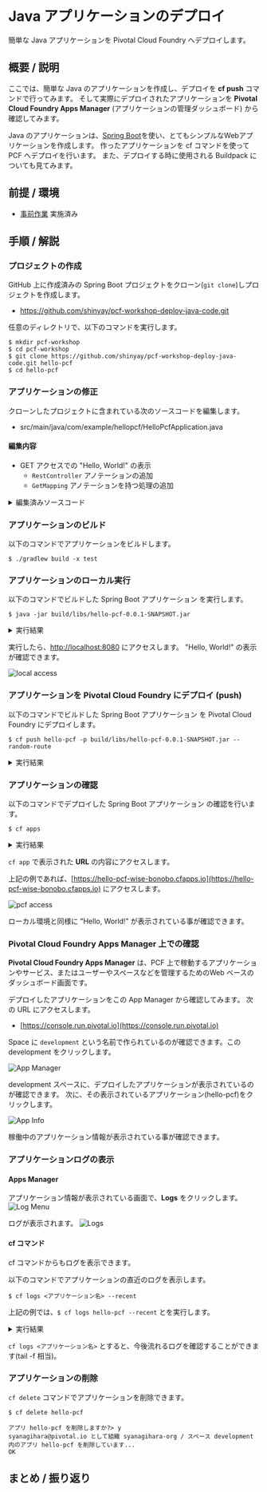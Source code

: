 # Java アプリケーションのデプロイ
簡単な Java アプリケーションを Pivotal Cloud Foundry へデプロイします。

## 概要 / 説明
ここでは、簡単な Java のアプリケーションを作成し、デプロイを **cf push** コマンドで行ってみます。
そして実際にデプロイされたアプリケーションを **Pivotal Cloud Foundry Apps Manager** (アプリケーションの管理ダッシュボード) から確認してみます。

Java のアプリケーションは、[Spring Boot](http://projects.spring.io/spring-boot/)を使い、とてもシンプルなWebアプリケーションを作成します。
作ったアプリケーションを cf コマンドを使って PCF へデプロイを行います。
また、デプロイする時に使用される Buildpack についても見てみます。

## 前提 / 環境
- [事前作業](https://github.com/shinyay/pcf-workshop-prerequisite/blob/master/README.md) 実施済み

## 手順 / 解説
### プロジェクトの作成
GitHub 上に作成済みの Spring Boot プロジェクトをクローン(`git clone`)しプロジェクトを作成します。

- https://github.com/shinyay/pcf-workshop-deploy-java-code.git

任意のディレクトリで、以下のコマンドを実行します。

```
$ mkdir pcf-workshop
$ cd pcf-workshop
$ git clone https://github.com/shinyay/pcf-workshop-deploy-java-code.git hello-pcf
$ cd hello-pcf
```

### アプリケーションの修正
クローンしたプロジェクトに含まれている次のソースコードを編集します。

- src/main/java/com/example/hellopcf/HelloPcfApplication.java

#### 編集内容
- GET アクセスでの "Hello, World!" の表示
  - `RestController` アノテーションの追加
  - `GetMapping` アノテーションを持つ処理の追加

<details><summary>編集済みソースコード</summary>

```java
package com.example.hellopcf;

import org.springframework.boot.SpringApplication;
import org.springframework.boot.autoconfigure.SpringBootApplication;
import org.springframework.web.bind.annotation.GetMapping;
import org.springframework.web.bind.annotation.RestController;

@SpringBootApplication
@RestController
public class HelloPcfApplication {

    @GetMapping("/")
    String hello() {
        return "Hello, World!";
    }

	public static void main(String[] args) {
		SpringApplication.run(HelloPcfApplication.class, args);
	}
}
```

</details>

### アプリケーションのビルド
以下のコマンドでアプリケーションをビルドします。
```
$ ./gradlew build -x test
```

### アプリケーションのローカル実行
以下のコマンドでビルドした Spring Boot アプリケーション を実行します。

```
$ java -jar build/libs/hello-pcf-0.0.1-SNAPSHOT.jar
```

<details><summary>実行結果</summary>

```
  .   ____          _            __ _ _
 /\\ / ___'_ __ _ _(_)_ __  __ _ \ \ \ \
( ( )\___ | '_ | '_| | '_ \/ _` | \ \ \ \
 \\/  ___)| |_)| | | | | || (_| |  ) ) ) )
  '  |____| .__|_| |_|_| |_\__, | / / / /
 =========|_|==============|___/=/_/_/_/
 :: Spring Boot ::        (v2.1.0.RELEASE)

2018-11-21 14:26:56.348  INFO 2598 --- [           main] c.example.hellopcf.HelloPcfApplication   : Starting HelloPcfApplication on syanagihara.local with PID 2598 (/Users/shinyay/workspace/workshop/pcf-workshop-deploy-java/build/libs/hello-pcf-0.0.1-SNAPSHOT.jar started by shinyay in /Users/shinyay/workspace/workshop/pcf-workshop-deploy-java)
2018-11-21 14:26:56.352  INFO 2598 --- [           main] c.example.hellopcf.HelloPcfApplication   : No active profile set, falling back to default profiles: default
2018-11-21 14:26:57.610  INFO 2598 --- [           main] o.s.b.w.embedded.tomcat.TomcatWebServer  : Tomcat initialized with port(s): 8080 (http)
2018-11-21 14:26:57.632  INFO 2598 --- [           main] o.apache.catalina.core.StandardService   : Starting service [Tomcat]
2018-11-21 14:26:57.632  INFO 2598 --- [           main] org.apache.catalina.core.StandardEngine  : Starting Servlet Engine: Apache Tomcat/9.0.12
2018-11-21 14:26:57.643  INFO 2598 --- [           main] o.a.catalina.core.AprLifecycleListener   : The APR based Apache Tomcat Native library which allows optimal performance in production environments was not found on the java.library.path: [/Users/shinyay/Library/Java/Extensions:/Library/Java/Extensions:/Network/Library/Java/Extensions:/System/Library/Java/Extensions:/usr/lib/java:.]
2018-11-21 14:26:57.722  INFO 2598 --- [           main] o.a.c.c.C.[Tomcat].[localhost].[/]       : Initializing Spring embedded WebApplicationContext
2018-11-21 14:26:57.722  INFO 2598 --- [           main] o.s.web.context.ContextLoader            : Root WebApplicationContext: initialization completed in 1323 ms
2018-11-21 14:26:57.970  INFO 2598 --- [           main] o.s.b.w.servlet.FilterRegistrationBean   : Mapping filter: 'characterEncodingFilter' to: [/*]
2018-11-21 14:26:57.970  INFO 2598 --- [           main] o.s.b.w.servlet.FilterRegistrationBean   : Mapping filter: 'webMvcMetricsFilter' to: [/*]
2018-11-21 14:26:57.971  INFO 2598 --- [           main] o.s.b.w.servlet.FilterRegistrationBean   : Mapping filter: 'hiddenHttpMethodFilter' to: [/*]
2018-11-21 14:26:57.971  INFO 2598 --- [           main] o.s.b.w.servlet.FilterRegistrationBean   : Mapping filter: 'formContentFilter' to: [/*]
2018-11-21 14:26:57.971  INFO 2598 --- [           main] o.s.b.w.servlet.FilterRegistrationBean   : Mapping filter: 'requestContextFilter' to: [/*]
2018-11-21 14:26:57.971  INFO 2598 --- [           main] o.s.b.w.servlet.FilterRegistrationBean   : Mapping filter: 'httpTraceFilter' to: [/*]
2018-11-21 14:26:57.971  INFO 2598 --- [           main] o.s.b.w.servlet.ServletRegistrationBean  : Servlet dispatcherServlet mapped to [/]
2018-11-21 14:26:58.223  INFO 2598 --- [           main] o.s.s.concurrent.ThreadPoolTaskExecutor  : Initializing ExecutorService 'applicationTaskExecutor'
2018-11-21 14:26:58.483  INFO 2598 --- [           main] o.s.b.a.e.web.EndpointLinksResolver      : Exposing 2 endpoint(s) beneath base path '/actuator'
2018-11-21 14:26:58.568  INFO 2598 --- [           main] o.s.b.w.embedded.tomcat.TomcatWebServer  : Tomcat started on port(s): 8080 (http) with context path ''
2018-11-21 14:26:58.572  INFO 2598 --- [           main] c.example.hellopcf.HelloPcfApplication   : Started HelloPcfApplication in 2.527 seconds (JVM running for 2.945)
```
</details>

実行したら、[http://localhost:8080](http://localhost:8080) にアクセスします。
"Hello, World!" の表示が確認できます。

![local access](images/access-local.png)

### アプリケーションを Pivotal Cloud Foundry にデプロイ (push)
以下のコマンドでビルドした Spring Boot アプリケーション を Pivotal Cloud Foundry にデプロイします。

```
$ cf push hello-pcf -p build/libs/hello-pcf-0.0.1-SNAPSHOT.jar --random-route
```

<details><summary>実行結果</summary>

```
syanagihara@pivotal.io としてアプリ hello-pcf を組織 syanagihara-org / スペース development にプッシュしています...
アプリ情報を取得しています...
これらの属性でアプリを作成しています...
+ 名前:       hello-pcf
  パス:       /Users/shinyay/workspace/workshop/pcf-workshop-deploy-java/build/libs/hello-pcf-0.0.1-SNAPSHOT.jar
  経路:
+   hello-pcf-wise-bonobo.cfapps.io

アプリ hello-pcf を作成しています...
経路をマップしています...
ローカル・ファイルをリモート・キャッシュと比較しています...
Packaging files to upload...
ファイルをアップロードしています...
 251.61 KiB / 251.61 KiB [==========================================================================================================================================================================================================================================] 100.00% 1s

API がファイルの処理を完了するのを待機しています...

アプリをステージングし、ログをトレースしています...
   Downloading dotnet_core_buildpack_beta...
   Downloading dotnet_core_buildpack...
   Downloading java_buildpack...
   Downloading python_buildpack...
   Downloading ruby_buildpack...
   Downloaded python_buildpack
   Downloading nodejs_buildpack...
   Downloaded dotnet_core_buildpack_beta
   Downloading go_buildpack...
   Downloaded dotnet_core_buildpack
   Downloaded ruby_buildpack
   Downloading php_buildpack...
   Downloaded go_buildpack
   Downloading binary_buildpack...
   Downloading staticfile_buildpack...
   Downloaded java_buildpack
   Downloaded staticfile_buildpack
   Downloaded nodejs_buildpack
   Downloaded php_buildpack
   Downloaded binary_buildpack
   Cell dc24c27d-e16a-426a-aba2-39117d63ca91 creating container for instance e4ae3235-c17b-49d2-8242-166c10fd538d
   Cell dc24c27d-e16a-426a-aba2-39117d63ca91 successfully created container for instance e4ae3235-c17b-49d2-8242-166c10fd538d
   Downloading app package...
   Downloaded app package (15.3M)
   -----> Java Buildpack v4.16.1 (offline) | https://github.com/cloudfoundry/java-buildpack.git#41b8ff8
   -----> Downloading Jvmkill Agent 1.16.0_RELEASE from https://java-buildpack.cloudfoundry.org/jvmkill/trusty/x86_64/jvmkill-1.16.0_RELEASE.so (found in cache)
   -----> Downloading Open Jdk JRE 1.8.0_192 from https://java-buildpack.cloudfoundry.org/openjdk/trusty/x86_64/openjdk-1.8.0_192.tar.gz (found in cache)
          Expanding Open Jdk JRE to .java-buildpack/open_jdk_jre (1.0s)
          JVM DNS caching disabled in lieu of BOSH DNS caching
   -----> Downloading Open JDK Like Memory Calculator 3.13.0_RELEASE from https://java-buildpack.cloudfoundry.org/memory-calculator/trusty/x86_64/memory-calculator-3.13.0_RELEASE.tar.gz (found in cache)
          Loaded Classes: 13694, Threads: 250
   -----> Downloading Client Certificate Mapper 1.8.0_RELEASE from https://java-buildpack.cloudfoundry.org/client-certificate-mapper/client-certificate-mapper-1.8.0_RELEASE.jar (found in cache)
   -----> Downloading Container Security Provider 1.16.0_RELEASE from https://java-buildpack.cloudfoundry.org/container-security-provider/container-security-provider-1.16.0_RELEASE.jar (found in cache)
   -----> Downloading Spring Auto Reconfiguration 2.5.0_RELEASE from https://java-buildpack.cloudfoundry.org/auto-reconfiguration/auto-reconfiguration-2.5.0_RELEASE.jar (found in cache)
   Exit status 0
   Uploading droplet, build artifacts cache...
   Uploading droplet...
   Uploading build artifacts cache...
   Uploaded build artifacts cache (131B)
   Uploaded droplet (62.1M)
   Uploading complete
   Cell dc24c27d-e16a-426a-aba2-39117d63ca91 stopping instance e4ae3235-c17b-49d2-8242-166c10fd538d
   Cell dc24c27d-e16a-426a-aba2-39117d63ca91 destroying container for instance e4ae3235-c17b-49d2-8242-166c10fd538d

アプリが開始するのを待機しています...

名前:                   hello-pcf
要求された状態:         started
経路:                   hello-pcf-wise-bonobo.cfapps.io
最終アップロード日時:   Wed 21 Nov 15:28:25 JST 2018
スタック:               cflinuxfs2
ビルドパック:           client-certificate-mapper=1.8.0_RELEASE container-security-provider=1.16.0_RELEASE java-buildpack=v4.16.1-offline-https://github.com/cloudfoundry/java-buildpack.git#41b8ff8 java-main java-opts java-security jvmkill-agent=1.16.0_RELEASE
                        open-jd...

タイプ:           web
インスタンス:     1/1
メモリー使用量:   1024M
開始コマンド:     JAVA_OPTS="-agentpath:$PWD/.java-buildpack/open_jdk_jre/bin/jvmkill-1.16.0_RELEASE=printHeapHistogram=1 -Djava.io.tmpdir=$TMPDIR -Djava.ext.dirs=$PWD/.java-buildpack/container_security_provider:$PWD/.java-buildpack/open_jdk_jre/lib/ext
                  -Djava.security.properties=$PWD/.java-buildpack/java_security/java.security $JAVA_OPTS" && CALCULATED_MEMORY=$($PWD/.java-buildpack/open_jdk_jre/bin/java-buildpack-memory-calculator-3.13.0_RELEASE -totMemory=$MEMORY_LIMIT -loadedClasses=14472
                  -poolType=metaspace -stackThreads=250 -vmOptions="$JAVA_OPTS") && echo JVM Memory Configuration: $CALCULATED_MEMORY && JAVA_OPTS="$JAVA_OPTS $CALCULATED_MEMORY" && MALLOC_ARENA_MAX=2 SERVER_PORT=$PORT eval exec $PWD/.java-buildpack/open_jdk_jre/bin/java
                  $JAVA_OPTS -cp $PWD/. org.springframework.boot.loader.JarLauncher
     状態   開始日時               cpu    メモリー          ディスク       詳細
#0   実行   2018-11-21T06:28:43Z   0.0%   1G の中の 38.8K   1G の中の 8K

```
</details>

### アプリケーションの確認
以下のコマンドでデプロイした Spring Boot アプリケーション の確認を行います。

```
$ cf apps
```

<details><summary>実行結果</summary>

```
syanagihara@pivotal.io として組織 syanagihara-org / スペース development 内のアプリを取得しています...
OK

名前        要求された状態   インスタンス   メモリー   ディスク   URL
hello-pcf   started          1/1            1G         1G         hello-pcf-wise-bonobo.cfapps.io
```
</details>

`cf app` で表示された **URL** の内容にアクセスします。

上記の例であれば、[https://hello-pcf-wise-bonobo.cfapps.io](https://hello-pcf-wise-bonobo.cfapps.io) にアクセスします。

![pcf access](images/access-local.png)

ローカル環境と同様に "Hello, World!" が表示されている事が確認できます。

### Pivotal Cloud Foundry Apps Manager 上での確認
**Pivotal Cloud Foundry Apps Manager** は、PCF 上で稼動するアプリケーションやサービス、またはユーザーやスペースなどを管理するためのWeb
ベースのダッシュボード画面です。

デプロイしたアプリケーションをこの App Manager から確認してみます。
次の URL にアクセスします。

- [https://console.run.pivotal.io](https://console.run.pivotal.io)

Space に `development` という名前で作られているのが確認できます。この development をクリックします。

![App Manager](images/app-manager.png)

development スペースに、デプロイしたアプリケーションが表示されているのが確認できます。
次に、その表示されているアプリケーション(hello-pcf)をクリックします。

![App Info](images/app-info.png)


稼働中のアプリケーション情報が表示されている事が確認できます。

### アプリケーションログの表示

#### Apps Manager
アプリケーション情報が表示されている画面で、**Logs** をクリックします。
![Log Menu](images/log-menu.png)

ログが表示されます。
![Logs](images/logs.png)

#### cf コマンド
cf コマンドからもログを表示できます。

以下のコマンドでアプリケーションの直近のログを表示します。

```
$ cf logs <アプリケーション名> --recent
```

上記の例では、`$ cf logs hello-pcf --recent` とを実行します。

<details><summary>実行結果</summary>

```
yanagihara@pivotal.io として組織 syanagihara-org / スペース development 内のアプリ hello-pcf のログを取得しています...

   2018-11-21T15:27:58.46+0900 [API/14] OUT Created app with guid 40b916c1-d02d-4ad6-9ee2-fa7e5a2f2cc7
   2018-11-21T15:28:01.63+0900 [API/10] OUT Uploading bits for app with guid 40b916c1-d02d-4ad6-9ee2-fa7e5a2f2cc7
   2018-11-21T15:28:10.33+0900 [API/2] OUT Creating build for app with guid 40b916c1-d02d-4ad6-9ee2-fa7e5a2f2cc7
   2018-11-21T15:28:11.36+0900 [API/2] OUT Updated app with guid 40b916c1-d02d-4ad6-9ee2-fa7e5a2f2cc7 ({"state"=>"STARTED"})
   2018-11-21T15:28:11.52+0900 [STG/0] OUT Downloading dotnet_core_buildpack_beta...
   2018-11-21T15:28:11.52+0900 [STG/0] OUT Downloading dotnet_core_buildpack...
   2018-11-21T15:28:11.52+0900 [STG/0] OUT Downloading java_buildpack...
   2018-11-21T15:28:11.52+0900 [STG/0] OUT Downloading python_buildpack...
   2018-11-21T15:28:11.52+0900 [STG/0] OUT Downloading ruby_buildpack...
   2018-11-21T15:28:11.56+0900 [STG/0] OUT Downloaded python_buildpack
   2018-11-21T15:28:11.56+0900 [STG/0] OUT Downloading nodejs_buildpack...
   2018-11-21T15:28:11.57+0900 [STG/0] OUT Downloaded dotnet_core_buildpack_beta
   2018-11-21T15:28:11.57+0900 [STG/0] OUT Downloading go_buildpack...
   2018-11-21T15:28:11.57+0900 [STG/0] OUT Downloaded dotnet_core_buildpack
   2018-11-21T15:28:11.59+0900 [STG/0] OUT Downloaded ruby_buildpack
   2018-11-21T15:28:11.59+0900 [STG/0] OUT Downloading php_buildpack...
   2018-11-21T15:28:11.59+0900 [STG/0] OUT Downloaded go_buildpack
   2018-11-21T15:28:11.59+0900 [STG/0] OUT Downloading binary_buildpack...
   2018-11-21T15:28:11.59+0900 [STG/0] OUT Downloading staticfile_buildpack...
   2018-11-21T15:28:11.60+0900 [STG/0] OUT Downloaded java_buildpack
   :
   :
   :
   2018-11-21T15:28:35.20+0900 [CELL/0] OUT Starting health monitoring of container
   2018-11-21T15:28:35.35+0900 [APP/PROC/WEB/0] OUT JVM Memory Configuration: -Xmx440933K -Xss1M -XX:ReservedCodeCacheSize=240M -XX:MaxDirectMemorySize=10M -XX:MaxMetaspaceSize=95642K
   2018-11-21T15:28:37.18+0900 [APP/PROC/WEB/0] OUT   .   ____          _            __ _ _
   2018-11-21T15:28:37.18+0900 [APP/PROC/WEB/0] OUT  /\\ / ___'_ __ _ _(_)_ __  __ _ \ \ \ \
   2018-11-21T15:28:37.18+0900 [APP/PROC/WEB/0] OUT ( ( )\___ | '_ | '_| | '_ \/ _` | \ \ \ \
   2018-11-21T15:28:37.18+0900 [APP/PROC/WEB/0] OUT  \\/  ___)| |_)| | | | | || (_| |  ) ) ) )
   2018-11-21T15:28:37.18+0900 [APP/PROC/WEB/0] OUT   '  |____| .__|_| |_|_| |_\__, | / / / /
   2018-11-21T15:28:37.18+0900 [APP/PROC/WEB/0] OUT  =========|_|==============|___/=/_/_/_/
   2018-11-21T15:28:37.18+0900 [APP/PROC/WEB/0] OUT  :: Spring Boot ::        (v2.1.0.RELEASE)
   2018-11-21T15:28:37.47+0900 [APP/PROC/WEB/0] OUT 2018-11-21 06:28:37.471  INFO 16 --- [           main] pertySourceApplicationContextInitializer : 'cloud' property source added
   2018-11-21T15:28:37.48+0900 [APP/PROC/WEB/0] OUT 2018-11-21 06:28:37.480  INFO 16 --- [           main] nfigurationApplicationContextInitializer : Reconfiguration enabled
   2018-11-21T15:28:37.49+0900 [APP/PROC/WEB/0] OUT 2018-11-21 06:28:37.490  INFO 16 --- [           main] c.example.hellopcf.HelloPcfApplication   : Starting HelloPcfApplication on ea09c82d-3023-4b88-6e24-dd7c with PID 16 (/home/vcap/app/BOOT-INF/classes started by vcap in /home/vcap/app)
   2018-11-21T15:28:37.49+0900 [APP/PROC/WEB/0] OUT 2018-11-21 06:28:37.491  INFO 16 --- [           main] c.example.hellopcf.HelloPcfApplication   : The following profiles are active: cloud
   2018-11-21T15:28:39.39+0900 [APP/PROC/WEB/0] OUT 2018-11-21 06:28:39.398  INFO 16 --- [           main] o.s.b.w.embedded.tomcat.TomcatWebServer  : Tomcat initialized with port(s): 8080 (http)
   2018-11-21T15:28:39.43+0900 [APP/PROC/WEB/0] OUT 2018-11-21 06:28:39.432  INFO 16 --- [           main] o.apache.catalina.core.StandardService   : Starting service [Tomcat]
   2018-11-21T15:28:39.43+0900 [APP/PROC/WEB/0] OUT 2018-11-21 06:28:39.432  INFO 16 --- [           main] org.apache.catalina.core.StandardEngine  : Starting Servlet Engine: Apache Tomcat/9.0.12
   :
   :
```
</details>

`cf logs <アプリケーション名>`  とすると、今後流れるログを確認することができます(tail -f 相当)。

### アプリケーションの削除
`cf delete` コマンドでアプリケーションを削除できます。

```
$ cf delete hello-pcf

アプリ hello-pcf を削除しますか?> y
syanagihara@pivotal.io として組織 syanagihara-org / スペース development 内のアプリ hello-pcf を削除しています...
OK
```

## まとめ / 振り返り

